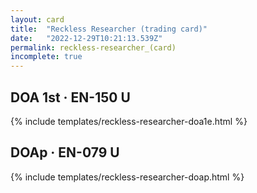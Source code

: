 ```yaml
---
layout: card
title:  "Reckless Researcher (trading card)"
date:   "2022-12-29T10:21:13.539Z"
permalink: reckless-researcher_(card)
incomplete: true
---
```


## DOA 1st &middot; EN-150 U

{% include templates/reckless-researcher-doa1e.html %}


## DOAp &middot; EN-079 U

{% include templates/reckless-researcher-doap.html %}
